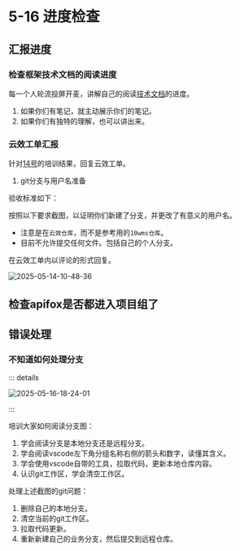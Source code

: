 # 5-16 进度检查

## 汇报进度

### 检查框架技术文档的阅读进度

每一个人轮流投屏开麦，讲解自己的阅读[技术文档](../../technical-doc.md)的进度。

1. 如果你们有笔记，就主动展示你们的笔记。
2. 如果你们有独特的理解，也可以讲出来。

### 云效工单汇报

针对[14号](../2025-5-14/index.md)的培训结果，回复云效工单。

1. git分支与用户名准备

验收标准如下：

按照以下要求截图，以证明你们新建了分支，并更改了有意义的用户名。

- 注意是在`云效仓库`，而不是参考用的`10wms仓库`。
- 目前不允许提交任何文件。包括自己的个人分支。

在云效工单内以评论的形式回复。

![2025-05-14-10-48-36](https://s2.loli.net/2025/05/14/5zgjFI7bownGBfy.png)

## 检查apifox是否都进入项目组了

## 错误处理

### 不知道如何处理分支

::: details

![2025-05-16-18-24-01](https://s2.loli.net/2025/05/16/kGlFOeKJ2fYLyWw.png)

:::

培训大家如何阅读分支图：

1. 学会阅读分支是本地分支还是远程分支。
2. 学会阅读vscode左下角分组名称右侧的箭头和数字，读懂其含义。
3. 学会使用vscode自带的工具，拉取代码，更新本地仓库内容。
4. 认识git工作区，学会清空工作区。

处理上述截图的git问题：

1. 删除自己的本地分支。
2. 清空当前的git工作区。
3. 拉取代码更新。
4. 重新新建自己的业务分支，然后提交到远程仓库。
